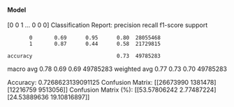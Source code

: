 #### Model
[0 0 1 ... 0 0 0]
Classification Report:
              precision    recall  f1-score   support

           0       0.69      0.95      0.80  28055468
           1       0.87      0.44      0.58  21729815

    accuracy                           0.73  49785283
   macro avg       0.78      0.69      0.69  49785283
weighted avg       0.77      0.73      0.70  49785283

Accuracy: 0.7268623139091125
Confusion Matrix:
[[26673990  1381478]
 [12216759  9513056]]
Confusion Matrix (%):
[[53.57806242  2.77487224]
 [24.53889636 19.10816897]]
